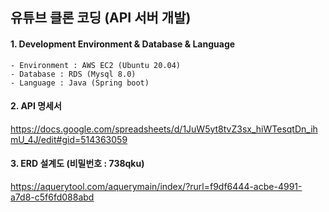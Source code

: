 ## 유튜브 클론 코딩 (API 서버 개발)
#### 1. Development Environment & Database & Language 
    - Environment : AWS EC2 (Ubuntu 20.04)
    - Database : RDS (Mysql 8.0)
    - Language : Java (Spring boot)  
#### 2. API 명세서
   https://docs.google.com/spreadsheets/d/1JuW5yt8tvZ3sx_hiWTesqtDn_ihmU_4J/edit#gid=514363059
#### 3. ERD 설계도 (비밀번호 : 738qku)
   https://aquerytool.com/aquerymain/index/?rurl=f9df6444-acbe-4991-a7d8-c5f6fd088abd
   
